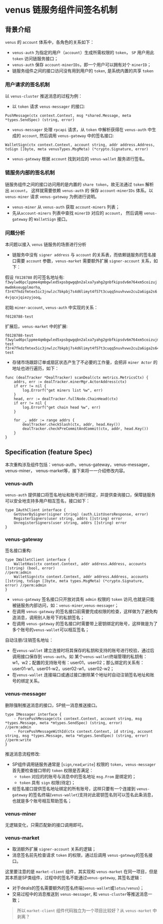 # venus 链服务组件间签名机制

## 背景介绍

`venus` 的 `account` 体系中，各角色的关系如下：

- `venus-auth` 为指定的用户（`account`）生成所需权限的 `token`， `SP` 用户用此 `token` 访问链服务接口；
- `venus-auth` 保存 `account-minerIDs`，即一个用户可以拥有对个 `minerID`；
- 链服务组件之间的接口访问没有用到用户的 `token`, 是系统内置的共享 `token`

### 用户请求的签名机制

以 `venus-cluster` 推送消息的过程为例：

- 以 `token` 请求 `venus-messager` 的接口:

```
PushMessage(ctx context.Context, msg *shared.Message, meta *types.SendSpec) (string, error)
```

- `venus-messager` 处理 `rpcapi` 请求，从 `token` 中解析获得在 `venus-auth` 中生成的 `account`, 然后调用 `venus-gateway` 中的签名接口:

```
WalletSign(ctx context.Context, account string, addr address.Address, toSign []byte, meta venusTypes.MsgMeta) (*crypto.Signature, error)
```

- `venus-gateway` 根据 `account` 找到对应的 `venus-wallet` 服务进行签名。 

### 链服务内部的签名机制

 链服务组件之间的接口访问用的是内置的 `share token`，故无法通过 `token` 解析出 `account`， 这样就需要依赖 `venus-auth` 的 保存 `account-minerIDs` 体系。以 `venus-miner` 请求 `venus-gateway` 为例进行说明。
 
- `venus-miner` 从 `venus-auth` 获取 `account-miners` 列表；
- 先从`account-miners` 列表中查找 `minerID` 对应的 `account`， 然后调用 `venus-gateway` 的 `WalletSign` 接口。

### 问题分析

本问题以接入 `venus` 链服务的场景进行分析

- 链服务中没有 `signer address` 与 `account` 的关系表，而依赖链服务的签名接口需要 `account` 参数，`venus-market` 需要额外扩展 `signer-account` 关系，如下：

假设 `f0128788` 的可签名地址有: `f3wylwd6pclppme4qmbgwled5xpsbgwgqbn2alxa7yahg2gnbfkipsdv6m764xm5coizujmwdmkxeugplmorha`, `f3r47fkdzfmtex5ic3jnwlzc7bkpbj7s4d6limyt4f57t3cuqq5nuvhvwv2cu2a6iga2s64vjqcxjqiezyjooq`。

初始 `miner-account`, `venus-auth` 中实现的关系：
```
f0128788-test
```

扩展后，`venus-market` 中的扩展: 
```
f0128788-test
f3wylwd6pclppme4qmbgwled5xpsbgwgqbn2alxa7yahg2gnbfkipsdv6m764xm5coizujmwdmkxeugplmorha-test
f3r47fkdzfmtex5ic3jnwlzc7bkpbj7s4d6limyt4f57t3cuqq5nuvhvwv2cu2a6iga2s64vjqcxjqiezyjooq-test
```

- 存储市场跟踪订单或扇区状态产生了不必要的工作量，会把非 `miner Actor` 的地址也进行遍历，如下：
```
func (dealTracker *DealTracker) scanDeal(ctx metrics.MetricsCtx) {
	addrs, err := dealTracker.minerMgr.ActorAddress(ctx)
	if err != nil {
		log.Errorf("get miners list %w", err)
	}
	head, err := dealTracker.fullNode.ChainHead(ctx)
	if err != nil {
		log.Errorf("get chain head %w", err)
	}

	for _, addr := range addrs {
		dealTracker.checkSlash(ctx, addr, head.Key())
		dealTracker.checkPreCommitAndCommit(ctx, addr, head.Key())
	}
}
```


## Specification (feature Spec)

本次重构涉及组件包括：venus-auth，venus-gateway，venus-messager， venus-miner， venus-market等，接下来将一一介绍修改内容。

### venus-auth

`venus-auth` 提供接口将签名地址和账号进行绑定，并提供查询接口，保障链服务可以安全地支持多用户相互签名，接口如下：
```
type IAuthClient interface {
	GetUserBySigner(signer string) (auth.ListUsersResponse, error)
	RegisterSigners(user string, addrs []string) error
	UnregisterSigners(user string, addrs []string) error
}
``` 

### venus-gateway

签名接口重构:
```
type IWalletClient interface {
	WalletHas(ctx context.Context, addr address.Address, accounts []string) (bool, error)                                                  //perm:admin
	WalletSign(ctx context.Context, addr address.Address, accounts []string, toSign []byte, meta types.MsgMeta) (*crypto.Signature, error) //perm:admin
}
```

- `venus-gateway` 签名接口只开放对具有 `admin` 权限的 `token` 访问,也就是只能被链服务内部访问，如：`venus-miner`,`venus-messager`；
- 在调用 `venus-gateway` 的签名接口前需要完成权限的检查，这样做为了避免构造消息，调用别人账号下的私钥签名；
- 在调用 `venus-gateway` 的签名接口时需要带上密钥绑定的账号，这样做是为了多个账号的`venus-wallet`可以相互签名；

自动注册/注销签名地址：

- 在`venus-wallet` 建立连接时将其保存的私钥和支持的账号进行校验，通过后调用接口保存到 `venus-auth`。如 某个`venus-wallet`终端管理的私钥有： w1，w2；配置的支持账号有：user01，user02；那么绑定的关系有： user01-w1，user01-w2，user02-w1，user02-w2；
- 在`venus-wallet` 连接端口或通过接口删除某个地址时自动注销签名地址和账号的绑定关系。 

### venus-messager

删除强制推送消息的接口，SP统一消息推送接口。
```
type IMessager interface {
	- ForcePushMessage(ctx context.Context, account string, msg *types.Message, meta *mtypes.SendSpec) (string, error)                                             //perm:admin
	- ForcePushMessageWithId(ctx context.Context, id string, account string, msg *types.Message, meta *mtypes.SendSpec) (string, error)                            //perm:write
}
```

推送消息流程修改:
- SP组件调用链服务通常是 [`sign`,`read`,`write`] 权限的 `token`，`venus-messager` 首先要检查接口带的 `token` 权限是否满足：
    - `token` 对应的的账号与消息中的签名地址 `msg.From` 是绑定的；
    - `token` 具有 `sign` 权限(待定)；
- 给签名接口提供签名地址绑定的所有账号，这样只要有一个连接到 `venus-gateway` 的签名终端(`venus-wallet`)支持对此密钥签名则可以签名此条消息，也就是多个账号相互帮助签名；

### venus-miner

无逻辑变化，只需匹配新的接口调用即可。

### venus-market

- 取消额外扩展 `signer-account` 关系的逻辑；
- 消息签名前先检查请求 `token` 的权限，通过后调用 `venus-gateway`的签名接口。

这里要注意的是 `market-client` 组件，其实现和 `venus-market` 在同一项目，但是其本质是SP类组件，过程中的签名不能通过`venus-gateway`, 其签名逻辑：
- 对于deals的签名需要额外的签名终端(`venus-wallet`或`lotus/venus`)；
- 交易过程中的消息推送到 `venus-messager`, 和 `venus-cluster`等推送消息一致；
> 所以 `market-client` 组件代码独立为一个项目比较好？从 `venus-market` 中剥离？  
